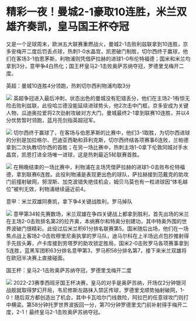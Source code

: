 # 精彩一夜！曼城2-1豪取10连胜，米兰双雄齐奏凯，皇马国王杯夺冠

又是一个足球周末，欧洲五大联赛重燃战火，曼城2-1击败利兹联拿到10连胜，京多安梅开二度后罚丢点球，热刺1-0水晶宫，凯恩破门制胜，切尔西终于赢球，他们在客场3-1伯恩茅斯，利物浦则凭借萨拉赫的进球1-0布伦特福德；国米和米兰均拿到3分，意甲争4白热化；国王杯皇马2-1击败奥萨苏纳夺冠，罗德里戈梅开二度。

英超：曼城10连胜4分领跑，热刺切尔西利物浦均取3分

![](https://inews.gtimg.com/news_bt/OOHEZzwzTUkbWH-P8DWlAI0hS62oYu1EWAuSZKw0EsLGoAA/1000)
英超争冠进入最后冲刺，状态出色的曼城没有犯错丢分，他们在主场2-1有惊无险击败利兹联，此役哈兰德没能延续进球势头，他2次击中门框，京多安成为关键人物，瓜迪奥拉爱将2次劲射攻破对方大门，曼城最终2-1拿到联赛10连胜，并以4分优势暂时领跑，蓝月亮剑指英超冠军。

![](https://inews.gtimg.com/news_bt/Ookm9l9lylCLLrkjTZ4rdymBGjXfsh0AWX7AmNvsNEjdAAA/1000)
切尔西终于赢球了，在客场与伯恩茅斯的比赛中，他们3-1取胜，为切尔西进球的分别是加拉格尔、巴迪亚西勒和菲利克斯，切尔西终结各项赛事6连败，兰帕德拿到二次执教切尔西的首胜；在另一场比赛中，热刺主场1-0拿下伦敦同城对手水晶宫，凯恩打进全场唯一进球，这是热刺最近5轮联赛首胜。

![](https://inews.gtimg.com/news_bt/O1B3W3LCNAsZa9ZiaI_fQyQIrlcaAno83k-zwI8YDam_UAA/1000)
在稍晚结束的一场比赛中，利物浦在主场凭借萨拉赫的进球1-0击败布伦特福德，拿到联赛6连胜。此役利物浦是表现更出色的球队，萨拉赫接到范戴克的助攻门前撞射破网，努涅斯、加克波错失绝佳机会，姆贝乌莫也有一粒进球因“体毛越位”被判无效，利物浦继续逼近前4。

意甲：米兰双雄同奏凯，拿下争4关键战胜利，罗马掉队

![](https://inews.gtimg.com/news_bt/OncPmHW3NZF28GzCML5Ik0oGoulPh4E9AvakobpNaEiRIAA/1000)
意甲第34轮先赛数场，米兰双雄在争四关键战上都拿到胜利，首先出场的米兰在主场2-0击败排名第2的拉齐奥，本纳赛尔和特奥分别建功，其中特奥外围的世界波破门很精彩。此役过后米兰积61分排名联赛第5。国米随后出场，他们在一场焦点战上客场2-0击败穆里尼奥执掌的罗马队，迪马尔科在上半场远点包抄推射得手先拔头筹，卢卡库接到劳塔罗的助攻锁定胜局，国米2-0击败罗马各项赛事拿到5连胜，蓝黑军团积63分排名意甲第3，罗马积58分排名第7，接下来米兰双雄将在欧冠半决赛上直接碰面。

国王杯：皇马2-1击败奥萨苏纳夺冠，罗德里戈梅开二度

![](https://inews.gtimg.com/news_bt/OhCEAM3Fjk9KD_9mKrXn0w-I6A_UQYbum5bYQGIfI-c4wAA/1000)
2022-23赛季西班牙国王杯决赛，皇马的对手是奥萨苏纳，开场仅2分钟银河战舰就取得梦幻开局，韦尼修斯左路抹入禁区传球，罗德里戈顺势抽射破网，1-0！随后双方都创造出了机会，其中卡瓦哈尔门线救险，阿拉巴的任意球攻门则打中横梁。第58分钟托罗世界波扳回一分，第70分钟罗德里戈门前补射得手梅开二度，2-1！最终皇马2-1击败奥萨苏纳夺冠。

